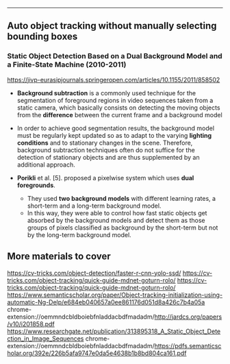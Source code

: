 

-------------------------
## Auto object tracking without manually selecting bounding boxes

### Static Object Detection Based on a Dual Background Model and a Finite-State Machine (2010-2011)
https://jivp-eurasipjournals.springeropen.com/articles/10.1155/2011/858502

* **Background subtraction** is a commonly used technique for the segmentation of foreground regions in video sequences taken from a static camera, which basically consists on detecting the moving objects from the **difference** between the current frame and a background model

* In order to achieve good segmentation results, the background model must be regularly kept updated so as to adapt to the varying **lighting conditions** and to stationary changes in the scene. Therefore, background subtraction techniques often do not suffice for the detection of stationary objects and are thus supplemented by an additional approach.

* **Porikli** et al. [5]. proposed a pixelwise system which uses **dual foregrounds**. 
    * They used **two background models** with different learning rates, a short-term and a long-term background model.
    * In this way, they were able to control how fast static objects get absorbed by the background models and detect them as those groups of pixels classified as background by the short-term but not by the long-term background model.



## More materials to cover
https://cv-tricks.com/object-detection/faster-r-cnn-yolo-ssd/
https://cv-tricks.com/object-tracking/quick-guide-mdnet-goturn-rolo/
https://cv-tricks.com/object-tracking/quick-guide-mdnet-goturn-rolo/
https://www.semanticscholar.org/paper/Object-tracking-initialization-using-automatic-Ng-Delp/e684eb040657a0ee861176d051d8a426c7b4a05a
chrome-extension://oemmndcbldboiebfnladdacbdfmadadm/http://jardcs.org/papers/v10/i201858.pdf
https://www.researchgate.net/publication/313895318_A_Static_Object_Detection_in_Image_Sequences
chrome-extension://oemmndcbldboiebfnladdacbdfmadadm/https://pdfs.semanticscholar.org/392e/226b5afa9747e0da5e4638b1b8bd804ca161.pdf